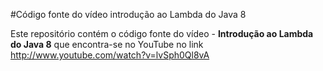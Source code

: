 #Código fonte do vídeo introdução ao Lambda do Java 8

Este repositório contém o código fonte do vídeo - **Introdução ao Lambda do Java 8** que encontra-se no
YouTube no link http://www.youtube.com/watch?v=lvSph0Ql8vA
